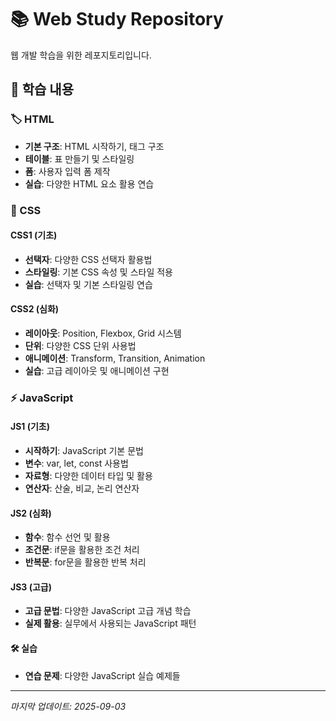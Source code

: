 # 📚 Web Study Repository

웹 개발 학습을 위한 레포지토리입니다.

## 📂 학습 내용

### 🏷️ HTML
- **기본 구조**: HTML 시작하기, 태그 구조
- **테이블**: 표 만들기 및 스타일링
- **폼**: 사용자 입력 폼 제작
- **실습**: 다양한 HTML 요소 활용 연습

### 🎨 CSS
#### CSS1 (기초)
- **선택자**: 다양한 CSS 선택자 활용법
- **스타일링**: 기본 CSS 속성 및 스타일 적용
- **실습**: 선택자 및 기본 스타일링 연습

#### CSS2 (심화)
- **레이아웃**: Position, Flexbox, Grid 시스템
- **단위**: 다양한 CSS 단위 사용법
- **애니메이션**: Transform, Transition, Animation
- **실습**: 고급 레이아웃 및 애니메이션 구현

### ⚡ JavaScript
#### JS1 (기초)
- **시작하기**: JavaScript 기본 문법
- **변수**: var, let, const 사용법
- **자료형**: 다양한 데이터 타입 및 활용
- **연산자**: 산술, 비교, 논리 연산자

#### JS2 (심화)
- **함수**: 함수 선언 및 활용
- **조건문**: if문을 활용한 조건 처리
- **반복문**: for문을 활용한 반복 처리

#### JS3 (고급)
- **고급 문법**: 다양한 JavaScript 고급 개념 학습
- **실제 활용**: 실무에서 사용되는 JavaScript 패턴

#### 🛠️ 실습
- **연습 문제**: 다양한 JavaScript 실습 예제들

---
*마지막 업데이트: 2025-09-03*
